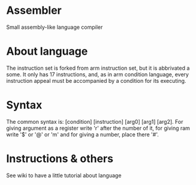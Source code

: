 # Assembler
Small assembly-like language compiler
# About language
The instruction set is forked from arm instruction set, but it is abbrivated a some.
It only has 17 instructions, and, as in arm condition language, every instruction appeal must be accompanied by
a condition for its executing.

# Syntax
The common syntax is:
[condition] [instruction] [arg0] [arg1] [arg2].
For giving argument as a register write 'r' after the number of it, for giving ram write '$' or '@' or 'm' and 
for giving a number, place there '#'.

# Instructions & others
See wiki to have a little tutorial about language

